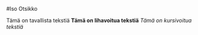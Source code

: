 #Iso Otsikko

Tämä on tavallista tekstiä
__Tämä on lihavoitua tekstiä__
_Tämä on kursivoitua tekstiä_
